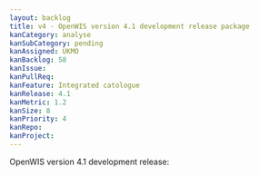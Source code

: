 ```yaml
---
layout: backlog
title: v4 - OpenWIS version 4.1 development release package
kanCategory: analyse
kanSubCategory: pending
kanAssigned: UKMO
kanBacklog: 58
kanIssue:
kanPullReq:
kanFeature: Integrated catologue
kanRelease: 4.1
kanMetric: 1.2
kanSize: 8
kanPriority: 4
kanRepo:
kanProject:
---
```

OpenWIS version 4.1 development release:

